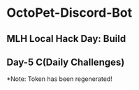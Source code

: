 # OctoPet-Discord-Bot
## MLH Local Hack Day: Build
## Day-5 C(Daily Challenges)
*Note: Token has been regenerated!
